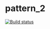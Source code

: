# pattern_2
[![Build status](https://ci.appveyor.com/api/projects/status/42effhbnxeakx0j7/branch/master?svg=true)](https://ci.appveyor.com/project/TimmyLi55/pattern-2/branch/master)

